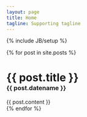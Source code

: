 ```yaml
---
layout: page
title: Home
tagline: Supporting tagline
---
```

{% include JB/setup %}

{% for post in site.posts %}
  <h1> {{ post.title }} <br> <font size="3px"> {{ post.datename }} </font> </h1>
  <div class="content">
     {{ post.content }}
  </div>
{% endfor %}

